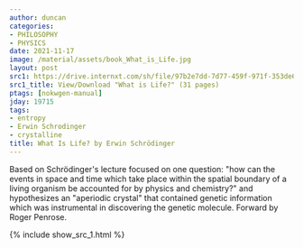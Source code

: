 ```yaml
---
author: duncan
categories:
- PHILOSOPHY
- PHYSICS
date: 2021-11-17
image: /material/assets/book_What_is_Life.jpg
layout: post
src1: https://drive.internxt.com/sh/file/97b2e7dd-7d77-459f-971f-353de6139b00/1c0f8ed303884f183978a7d6709f604d47caae9f678b549ae27cada9e195ed09
src1_title: View/Download "What is Life?" (31 pages)
ptags: [nokwgen-manual]
jday: 19715
tags:
- entropy
- Erwin Schrodinger
- crystalline
title: What Is Life? by Erwin Schrödinger
---
```


Based on Schrödinger's lecture focused on one question: "how can the events in space and time which take place within the spatial boundary of a living organism be accounted for by physics and chemistry?" and hypothesizes an "aperiodic crystal" that contained genetic information which was instrumental in discovering the genetic molecule. Forward by  Roger Penrose.

<!--more-->

{% include show_src_1.html %}
